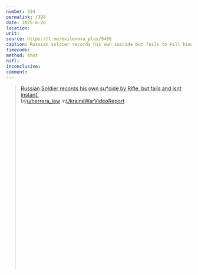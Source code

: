 ```yaml
---
number: 324
permalink: /324
date: 2025-6-26
location: 
unit: 
source: https://t.me/exilenova_plus/9406
caption: Russian soldier records his own suicide but fails to kill himself instantly
timecode: 
method: shot
nsfl: 
inconclusive: 
comment: 
---
```

<blockquote class="reddit-embed-bq" style="height:500px" data-embed-height="740"><a href="https://www.reddit.com/r/UkraineWarVideoReport/comments/1ll99mw/russian_soldier_records_his_own_sucide_by_rifle/">Russian Soldier records his own su*cide by Rifle, but fails and isnt instant.</a><br> by<a href="https://www.reddit.com/user/herrera_law/">u/herrera_law</a> in<a href="https://www.reddit.com/r/UkraineWarVideoReport/">UkraineWarVideoReport</a></blockquote><script async="" src="https://embed.reddit.com/widgets.js" charset="UTF-8"></script>